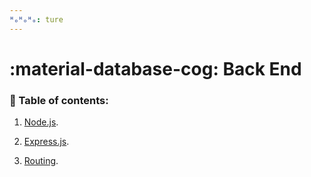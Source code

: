```yaml
---
ᴴₒᴴₒᴴₒ: ture
---
```


# **:material-database-cog: Back End**

### **:book: Table of contents:**

1. [Node.js](nodejs.md).

2. [Express.js](expressjs.md).

3. [Routing](routing.md).

